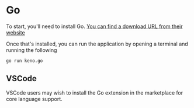 # Go
To start, you'll need to install Go. [You can find a download URL from their website](https://go.dev/doc/install)

Once that's installed, you can run the application by opening a terminal and running the following

```dos
go run keno.go
```

## VSCode
VSCode users may wish to install the Go extension in the marketplace for core language support.